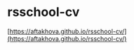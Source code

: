 # rsschool-cv
 [https://aftakhova.github.io/rsschool-cv/](https://aftakhova.github.io/rsschool-cv/)
 
